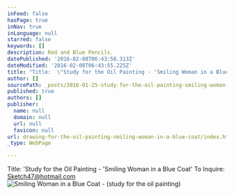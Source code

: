 ```yaml
---
inFeed: false
hasPage: true
inNav: true
inLanguage: null
starred: false
keywords: []
description: Red and Blue Pencils.
datePublished: '2016-02-08T06:43:58.313Z'
dateModified: '2016-02-08T06:43:55.225Z'
title: "Title:  \"Study for the Oil Painting - 'Smiling Woman in a Blue Coat'  $400.00"
author: []
sourcePath: _posts/2016-01-25-study-for-the-oil-painting-smiling-woman-in-a-blue-coat.md
published: true
authors: []
publisher:
  name: null
  domain: null
  url: null
  favicon: null
url: drawing-for-the-oil-painting-smiling-woman-in-a-blue-coat/index.html
_type: WebPage

---
```

Title:  'Study for the Oil Painting - 'Smiling Woman in a Blue Coat'  To Inquire:  Sketch47@hotmail.com
![Smiling Woman in a Blue Coat - (study for the oil painting)](https://s3-us-west-2.amazonaws.com/the-grid-img/p/fad95dc69457f0f4875039f1fa5134a4d74191ef.jpg)